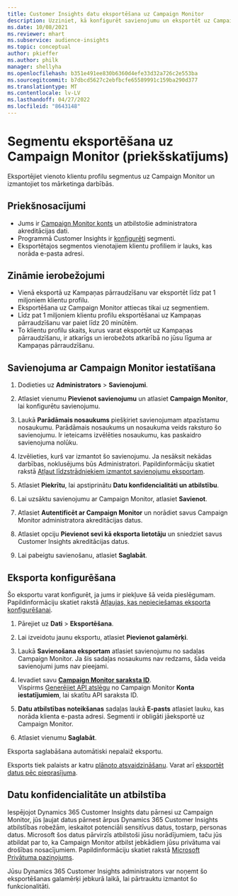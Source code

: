 ```yaml
---
title: Customer Insights datu eksportēšana uz Campaign Monitor
description: Uzziniet, kā konfigurēt savienojumu un eksportēt uz Campaign Monitor.
ms.date: 10/08/2021
ms.reviewer: mhart
ms.subservice: audience-insights
ms.topic: conceptual
author: pkieffer
ms.author: philk
manager: shellyha
ms.openlocfilehash: b351e491ee830b6360d4efe33d32a726c2e553ba
ms.sourcegitcommit: b7dbcd5627c2ebfbcfe65589991c159ba290d377
ms.translationtype: MT
ms.contentlocale: lv-LV
ms.lasthandoff: 04/27/2022
ms.locfileid: "8643148"
---
```

# <a name="export-segments-to-campaign-monitor-preview"></a>Segmentu eksportēšana uz Campaign Monitor (priekšskatījums)

Eksportējiet vienoto klientu profilu segmentus uz Campaign Monitor un izmantojiet tos mārketinga darbībās.

## <a name="prerequisites"></a>Priekšnosacījumi

-   Jums ir [Campaign Monitor konts](https://www.campaignmonitor.com/) un atbilstošie administratora akreditācijas dati.
-   Programmā Customer Insights ir [konfigurēti](segments.md) segmenti.
-   Eksportētajos segmentos vienotajiem klientu profiliem ir lauks, kas norāda e-pasta adresi.

## <a name="known-limitations"></a>Zināmie ierobežojumi

- Vienā eksportā uz Kampaņas pārraudzīšanu var eksportēt līdz pat 1 miljoniem klientu profilu.
- Eksportēšana uz Campaign Monitor attiecas tikai uz segmentiem.
- Līdz pat 1 miljoniem klientu profilu eksportēšanai uz Kampaņas pārraudzīšanu var paiet līdz 20 minūtēm. 
- To klientu profilu skaits, kurus varat eksportēt uz Kampaņas pārraudzīšanu, ir atkarīgs un ierobežots atkarībā no jūsu līguma ar Kampaņas pārraudzīšanu.

## <a name="set-up-connection-to-campaign-monitor"></a>Savienojuma ar Campaign Monitor iestatīšana

1. Dodieties uz **Administrators** > **Savienojumi**.

1. Atlasiet vienumu **Pievienot savienojumu** un atlasiet **Campaign Monitor**, lai konfigurētu savienojumu.

1. Laukā **Parādāmais nosaukums** piešķiriet savienojumam atpazīstamu nosaukumu. Parādāmais nosaukums un nosaukuma veids raksturo šo savienojumu. Ir ieteicams izvēlēties nosaukumu, kas paskaidro savienojuma nolūku.

1. Izvēlieties, kurš var izmantot šo savienojumu. Ja nesāksit nekādas darbības, noklusējums būs Administratori. Papildinformāciju skatiet rakstā [Atļaut līdzstrādniekiem izmantot savienojumu eksportam](connections.md#allow-contributors-to-use-a-connection-for-exports).

1. Atlasiet **Piekrītu**, lai apstiprinātu **Datu konfidencialitāti un atbilstību**.

1. Lai uzsāktu savienojumu ar Campaign Monitor, atlasiet **Savienot**.

1. Atlasiet **Autentificēt ar Campaign Monitor** un norādiet savus Campaign Monitor administratora akreditācijas datus.

1. Atlasiet opciju **Pievienot sevi kā eksporta lietotāju** un sniedziet savus Customer Insights akreditācijas datus.

1. Lai pabeigtu savienošanu, atlasiet **Saglabāt**.

## <a name="configure-an-export"></a>Eksporta konfigurēšana

Šo eksportu varat konfigurēt, ja jums ir piekļuve šā veida pieslēgumam. Papildinformāciju skatiet rakstā [Atļaujas, kas nepieciešamas eksporta konfigurēšanai](export-destinations.md#set-up-a-new-export).

1. Pārejiet uz **Dati** > **Eksportēšana**.

1. Lai izveidotu jaunu eksportu, atlasiet **Pievienot galamērķi**.

1. Laukā **Savienošana eksportam** atlasiet savienojumu no sadaļas Campaign Monitor. Ja šis sadaļas nosaukums nav redzams, šāda veida savienojumi jums nav pieejami.

1. Ievadiet savu [**Campaign Monitor saraksta ID**](https://www.campaignmonitor.com/api/getting-started/#your-list-id).    
   Vispirms [Ģenerējiet API atslēgu](https://www.campaignmonitor.com/api/getting-started/) no Campaign Monitor **Konta iestatījumiem**, lai skatītu API saraksta ID.  

1. **Datu atbilstības noteikšanas** sadaļas laukā **E-pasts** atlasiet lauku, kas norāda klienta e-pasta adresi. Segmenti ir obligāti jāeksportē uz Campaign Monitor.

1. Atlasiet vienumu **Saglabāt**.

Eksporta saglabāšana automātiski nepalaiž eksportu.

Eksports tiek palaists ar katru [plānoto atsvaidzināšanu](system.md#schedule-tab). Varat arī [eksportēt datus pēc pieprasījuma](export-destinations.md#run-exports-on-demand). 


## <a name="data-privacy-and-compliance"></a>Datu konfidencialitāte un atbilstība

Iespējojot Dynamics 365 Customer Insights datu pārnesi uz Campaign Monitor, jūs ļaujat datus pārnest ārpus Dynamics 365 Customer Insights atbilstības robežām, ieskaitot potenciāli sensitīvus datus, tostarp, personas datus. Microsoft šos datus pārvirzīs atbilstoši jūsu norādījumiem, taču jūs atbildat par to, ka Campaign Monitor atbilst jebkādiem jūsu privātuma vai drošības nosacījumiem. Papildinformāciju skatiet rakstā [Microsoft Privātuma paziņojums](https://go.microsoft.com/fwlink/?linkid=396732).

Jūsu Dynamics 365 Customer Insights administrators var noņemt šo eksportēšanas galamērķi jebkurā laikā, lai pārtrauktu izmantot šo funkcionalitāti.
